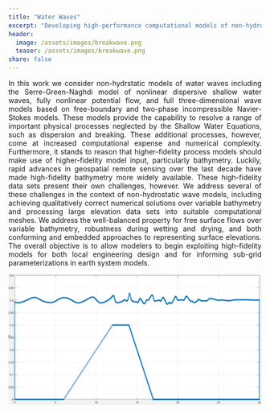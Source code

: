 ```yaml
---
title: "Water Waves"
excerpt: "Developing high-performance computational models of non-hydrostatic water waves over complex bathymetry."
header:
  image: /assets/images/breakwave.png
  teaser: /assets/images/breakwave.png
share: false
---
```


<p style="text-align: justify;">
In this work we consider non-hydrstatic models of water waves including the Serre-Green-Naghdi model of nonlinear dispersive shallow water waves, fully nonlinear potential flow, and full three-dimensional wave models based on free-boundary and two-phase incompressible Navier-Stokes models. These models provide the capability to resolve a range of important physical processes neglected by the Shallow Water Equations, such as dispersion and breaking. These additional processes, however, come at increased computational expense and numerical complexity. Furthermore, it stands to reason that higher-fidelity process models should make use of higher-fidelity model input, particularly bathymetry. Luckily, rapid advances in geospatial remote sensing over the last decade have made high-fidelity bathymetry more widely available. These high-fidelity data sets present their own challenges, however. We address several of these challenges in the context of non-hydrostatic wave models, including achieving qualitatively correct numerical solutions over variable bathymetry and processing large elevation data sets into suitable computational meshes. We address the well-balanced property for free surface flows over variable bathymetry, robustness during wetting and drying, and both conforming and embedded approaches to representing surface elevations. The overall objective is to allow modelers to begin exploiting high-fidelity models for both local engineering design and for informing sub-grid parameterizations in earth system models.
</p>

![Diagram of NTMD](/assets/images/bejiwave.png)